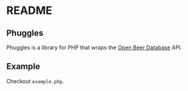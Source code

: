 # README

## Phuggles

Phuggles is a library for PHP that wraps the [Open Beer Database](https://github.com/tristandunn/openbeerdatabase) API.

## Example

Checkout `example.php`.
